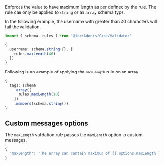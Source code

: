 Enforces the value to have maximum length as per defined by the rule. The rule can only be applied to `string` or an `array` schema type.

In the following example, the username with greater than 40 characters will fail the validation.

```ts
import { schema, rules } from '@ioc:Adonis/Core/Validator'

{
  username: schema.string({}, [
    rules.maxLength(40)
  ])
}
```

Following is an example of applying the `maxLength` rule on an array.

```ts
{
  tags: schema
    .array([
      rules.maxLength(10)
    ])
    .members(schema.string())
}
```

## Custom messages options
The `maxLength` validation rule passes the `maxLength` option to custom messages.

```ts
{
  'maxLength': 'The array can contain maximum of {{ options.maxLength }} items',
}
```
